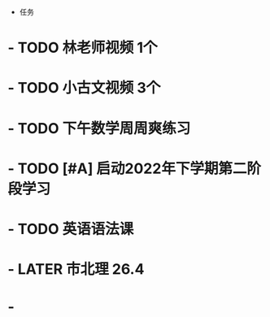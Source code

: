 - 任务
# 	- TODO  林老师视频 1个
# 	- TODO 小古文视频 3个
# 	- TODO 下午数学周周爽练习
# 	- TODO  [#A] 启动2022年下学期第二阶段学习
# 	- TODO 英语语法课
# 	- LATER  市北理 26.4
# -